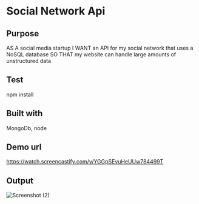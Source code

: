 # Social Network Api
## Purpose
AS A social media startup
I WANT an API for my social network that uses a NoSQL database
SO THAT my website can handle large amounts of unstructured data
## Test
npm install
## Built with
MongoDb, node
## Demo url
https://watch.screencastify.com/v/YGGpSEvuHeUUw784499T
## Output
![Screenshot (2)](https://user-images.githubusercontent.com/48147515/138606937-f0fbd2fa-3921-4e93-8226-23d2806670f1.png)
